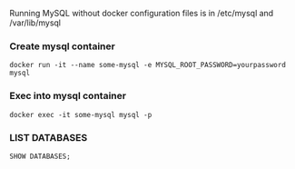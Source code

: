 Running MySQL without docker configuration files is in /etc/mysql and /var/lib/mysql

### Create mysql container

```
docker run -it --name some-mysql -e MYSQL_ROOT_PASSWORD=yourpassword mysql
```

### Exec into mysql container

```
docker exec -it some-mysql mysql -p
```

### LIST DATABASES

```
SHOW DATABASES;
```
